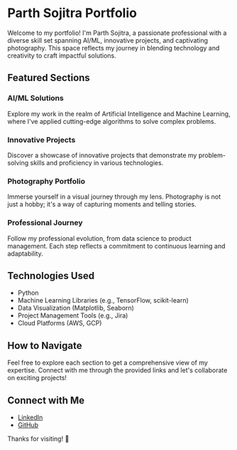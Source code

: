 # Parth Sojitra Portfolio

Welcome to my portfolio! I'm Parth Sojitra, a passionate professional with a diverse skill set spanning AI/ML, innovative projects, and captivating photography. This space reflects my journey in blending technology and creativity to craft impactful solutions. 

## Featured Sections

### AI/ML Solutions
Explore my work in the realm of Artificial Intelligence and Machine Learning, where I've applied cutting-edge algorithms to solve complex problems.

### Innovative Projects
Discover a showcase of innovative projects that demonstrate my problem-solving skills and proficiency in various technologies.

### Photography Portfolio
Immerse yourself in a visual journey through my lens. Photography is not just a hobby; it's a way of capturing moments and telling stories.

### Professional Journey
Follow my professional evolution, from data science to product management. Each step reflects a commitment to continuous learning and adaptability.

## Technologies Used
- Python
- Machine Learning Libraries (e.g., TensorFlow, scikit-learn)
- Data Visualization (Matplotlib, Seaborn)
- Project Management Tools (e.g., Jira)
- Cloud Platforms (AWS, GCP)

## How to Navigate
Feel free to explore each section to get a comprehensive view of my expertise. Connect with me through the provided links and let's collaborate on exciting projects!

## Connect with Me
- [LinkedIn](https://www.linkedin.com/in/parth-sojitra-b003bb162/)
- [GitHub](https://github.com/parthsojitra)

Thanks for visiting! 🚀
